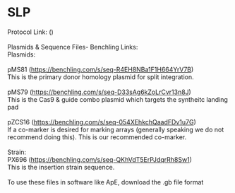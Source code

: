 # SLP
Protocol Link: () <br />
<br />
Plasmids & Sequence Files- Benchling Links: <br />
Plasmids: <br />
<br />
pMS81 (https://benchling.com/s/seq-R4EH8NBa1F1H664YrV7B)<br />
This is the primary donor homology plasmid for split integration. <br />
<br />
pMS79 (https://benchling.com/s/seq-D33sAg6kZoLrCvr13n8J)<br />
This is the Cas9 & guide combo plasmid which targets the syntheitc landing pad <br />
<br />
pZCS16 (https://benchling.com/s/seq-054XEhkchQaadFDv1u7G)<br />
If a co-marker is desired for marking arrays (generally speaking we do not recommend doing this). This is our recommended co-marker. <br />
<br />
Strain:
<br />
PX696 (https://benchling.com/s/seq-QKhVdT5ErPJdqrRh8Sw1) <br />
This is the insertion strain sequence. <br />
<br />
To use these files in software like ApE, download the .gb file format<br />

